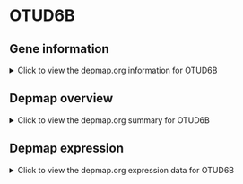 <h1>OTUD6B</h1>

<h2>Gene information</h2>
<details>
  <summary>Click to view the depmap.org information for OTUD6B</summary>
  <iframe src="https://depmap.org/portal/gene/OTUD6B?tab=about" style="border:none;width:100%;height:800px"></iframe>
</details>

<h2>Depmap overview</h2>
<details>
  <summary>Click to view the depmap.org summary for OTUD6B</summary>
  <iframe src="https://depmap.org/portal/gene/OTUD6B?tab=overview" style="border:none;width:100%;height:800px"></iframe>
</details>

<h2>Depmap expression</h2>
<details>
  <summary>Click to view the depmap.org expression data for OTUD6B</summary>
  <iframe src="https://depmap.org/portal/gene/OTUD6B?tab=characterization" style="border:none;width:100%;height:800px"></iframe>
</details>


<!--
<h2>Reactome Pathway diagram</h2>
<details>
  <summary>Click to view Reactome pathway for OTUD6B</summary>
  PNAME
</details>
-->


